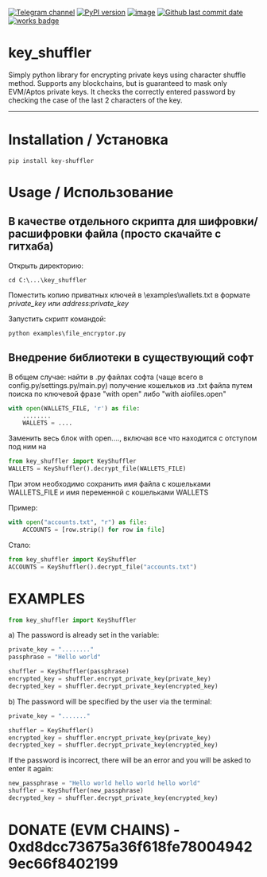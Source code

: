 [![Telegram channel](https://img.shields.io/endpoint?url=https://runkit.io/damiankrawczyk/telegram-badge/branches/master?url=https://t.me/cryptogovnozavod)](https://t.me/cryptogovnozavod)
[![PyPI version](https://badge.fury.io/py/key_shuffler.svg)](https://badge.fury.io/py/key_shuffler)
[![image](https://img.shields.io/pypi/pyversions/key_shuffler.svg)](https://pypi.org/project/key_shuffler/)
[![Github last commit date](https://img.shields.io/github/last-commit/indicatedl/key_shuffler.svg?label=Updated&logo=github&cacheSeconds=600)](https://github.com/indicatedl/key_shuffler/commits)
[![works badge](https://cdn.jsdelivr.net/gh/nikku/works-on-my-machine@v0.2.0/badge.svg)](https://github.com/nikku/works-on-my-machine)  

# key_shuffler

Simply python library for encrypting private keys using character shuffle method.
Supports any blockchains, but is guaranteed to mask only EVM/Aptos private keys.
It checks the correctly entered password by checking the case of the last 2 characters of the key.

---

# Installation / Установка
```
pip install key-shuffler
```

# Usage / Использование

## В качестве отдельного скрипта для шифровки/расшифровки файла (просто скачайте с гитхаба)

Открыть директорию:
```
cd C:\...\key_shuffler
```
Поместить копию приватных ключей в \examples\wallets.txt в формате _private_key_ или _address:private_key_

Запустить скрипт командой:
```
python examples\file_encryptor.py
```

## Внедрение библиотеки в существующий софт

В общем случае: найти в .py файлах софта (чаще всего в config.py/settings.py/main.py) получение кошельков из .txt файла путем поиска по ключевой фразе "with open" либо "with aiofiles.open"
```python
with open(WALLETS_FILE, 'r') as file:
    ........
    WALLETS = ....
```
Заменить весь блок with open...., включая все что находится с отступом под ним на
```python
from key_shuffler import KeyShuffler
WALLETS = KeyShuffler().decrypt_file(WALLETS_FILE)
```
При этом необходимо сохранить имя файла с кошельками WALLETS_FILE и имя переменной с кошельками WALLETS

Пример:
```python
with open("accounts.txt", "r") as file:
    ACCOUNTS = [row.strip() for row in file]
```
Стало:
```python
from key_shuffler import KeyShuffler
ACCOUNTS = KeyShuffler().decrypt_file("accounts.txt")
```

# EXAMPLES

```python
from key_shuffler import KeyShuffler
```
a) The password is already set in the variable:
```python
private_key = "........"
passphrase = "Hello world" 

shuffler = KeyShuffler(passphrase)
encrypted_key = shuffler.encrypt_private_key(private_key)
decrypted_key = shuffler.decrypt_private_key(encrypted_key)
```

b) The password will be specified by the user via the terminal:
```python
private_key = "......."

shuffler = KeyShuffler()
encrypted_key = shuffler.encrypt_private_key(private_key)
decrypted_key = shuffler.decrypt_private_key(encrypted_key)
```

If the password is incorrect, there will be an error and you will be asked to enter it again:
```python
new_passphrase = "Hello world hello world hello world" 
shuffler = KeyShuffler(new_passphrase)
decrypted_key = shuffler.decrypt_private_key(encrypted_key)
```


# DONATE (EVM CHAINS) - 0xd8dcc73675a36f618fe780049429ec66f8402199
